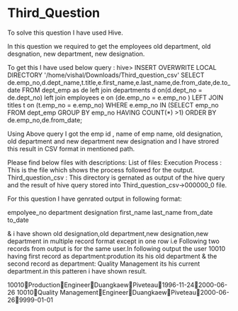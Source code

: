 # Third_Question

To solve this question I have used Hive.

In this question we required to get the employees old department, old desgnation, new department, new designation.

To get this I have used below query :
hive> INSERT OVERWRITE LOCAL DIRECTORY '/home/vishal/Downloads/Third_question_csv' SELECT de.emp_no,d.dept_name,t.title,e.first_name,e.last_name,de.from_date,de.to_date FROM dept_emp as de left join departments d on(d.dept_no = de.dept_no) left join employees e on (de.emp_no = e.emp_no ) LEFT JOIN titles t  on (t.emp_no = e.emp_no) WHERE e.emp_no IN (SELECT emp_no FROM dept_emp GROUP BY emp_no HAVING COUNT(*) >1) ORDER BY de.emp_no,de.from_date;

Using Above query I got the emp id , name of emp name, old designation, old department and new department new designation and I have strored this result in CSV format in mentioned path.

Please find below files with descriptions:
List of files:
Execution Process : This is the file which shows the process followed for the output.
Third_question_csv : This directory is gernated as output of the hive query and the result of hive query stored into Third_question_csv->000000_0 file.

For this question I have genrated output in following format:

empolyee_no department designation first_name last_name from_date to_date

& i have shown old designation,old department,new designation,new department in multiple record format except in one row i.e
Following two records from output is for the same user.In following output the user 10010 having first record as department:prodution its his old department & the second record as department: Quality Management its his current department.in this patteren i have shown result.

10010ProductionEngineerDuangkaewPiveteau1996-11-242000-06-26
10010Quality ManagementEngineerDuangkaewPiveteau2000-06-269999-01-01





